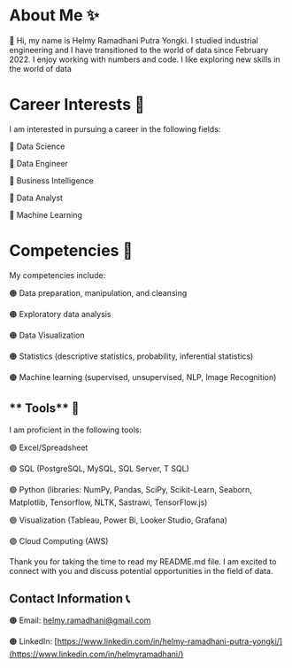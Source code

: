 # **About Me** ✨
👋 Hi, my name is Helmy Ramadhani Putra Yongki. I studied industrial engineering and I have transitioned to the world of data since February 2022. I enjoy working with numbers and code. I like exploring new skills in the world of data

# **Career Interests** 🔭
I am interested in pursuing a career in the following fields:

🔵 Data Science

🔵 Data Engineer

🔵 Business Intelligence

🔵 Data Analyst 

🔵 Machine Learning

# **Competencies** 💫

My competencies include:

🟠 Data preparation, manipulation, and cleansing

🟠 Exploratory data analysis

🟠 Data Visualization

🟠 Statistics (descriptive statistics, probability, inferential statistics)

🟠 Machine learning (supervised, unsupervised, NLP, Image Recognition)

## ** Tools** 🧰

I am proficient in the following tools:

🟣 Excel/Spreadsheet

🟣 SQL (PostgreSQL, MySQL, SQL Server, T SQL)

🟣 Python (libraries: NumPy, Pandas, SciPy, Scikit-Learn, Seaborn, Matplotlib, Tensorflow, NLTK, Sastrawi, TensorFlow.js)

🟣 Visualization (Tableau, Power Bi, Looker Studio, Grafana)

🟣 Cloud Computing (AWS)

Thank you for taking the time to read my README.md file. I am excited to connect with you and discuss potential opportunities in the field of data.

## Contact Information 📞

🟤 Email: [helmy.ramadhani@gmail.com](mailto:helmyramadhani@gmail.com)

🟤 LinkedIn: [https://www.linkedin.com/in/helmy-ramadhani-putra-yongki/](https://www.linkedin.com/in/helmyramadhani/)
